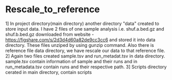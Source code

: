 # Rescale_to_reference
1] In project directory(main directory) another directory "data" created to store input data. I have 2 files of one sample analysis i.e. shuf.a.bed.gz and shuf.b.bed.gz downloaded from website - https://figshare.com/s/2d3d4d60a82de9cc3cc6 and stored it into data directory. These files unziped by using gunzip command. Also there is reference file data directory, we have rescale our data to that reference file.
2] Again two files created sample.tsv and run_metadat.tsv in data directory. sample.tsv contain information of sample and their runs and in run_metadata.tsv contain runs and their respective path.
3] Scripts directory cerated in main directory, contain scripts 
